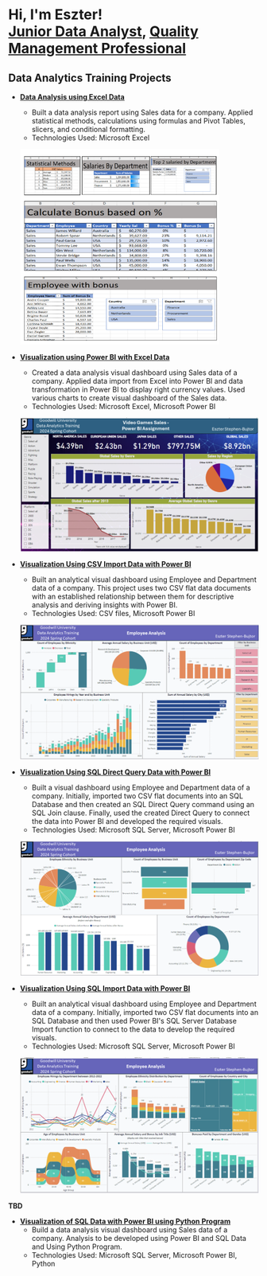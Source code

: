 <h1>Hi, I'm Eszter! <br/><a href="https://github.com/Beszter1">Junior Data Analyst</a>, <a href="https://www.linkedin.com/in/eszter-stephen-bujtor/">Quality Management Professional</a>
<h2>Data Analytics Training Projects</h2>

- <a href="https://github.com/Beszter1/DataAnalyticsTraining/blob/main/Excel%20-%20Project%20-%20Eszter%20Stephen-Bujtor_v2.0.xlsx"><strong>Data Analysis using Excel Data</strong></a>
  - Built a data analysis report using Sales data for a company. Applied statistical methods, calculations using formulas and Pivot Tables, slicers, and conditional formatting.
  - Technologies Used: Microsoft Excel
    
  [<img src="https://github.com/Beszter1/DataAnalyticsTraining/blob/main/Excel%20Project%20Screenshot%20-%20Eszter%20Stephen-Bujtor.png" width="400" title="Excel Project">](https://github.com/Beszter1/DataAnalyticsTraining/blob/main/Excel%20-%20Project%20-%20Eszter%20Stephen-Bujtor_v2.0.xlsx)
  
-  <a href="https://github.com/Beszter1/DataAnalyticsTraining/blob/main/Power%20BI%20Project%20-%20Video%20Games%20Sales%20-%20Eszter%20Stephen-Bujtor.pbix"><strong>Visualization using Power BI with Excel Data</strong></a>
    - Created a data analysis visual dashboard using Sales data of a company. Applied data import from Excel into Power BI and data transformation in Power BI to display right currency values. Used various charts to create visual dashboard of the Sales data.
    - Technologies Used: Microsoft Excel, Microsoft Power BI
 
   [<img src="https://github.com/Beszter1/DataAnalyticsTraining/blob/main/Excel-PowerBI%20Project%20Screenshot.png" width="500" title="Excel-PowerBI Project">](https://github.com/Beszter1/DataAnalyticsTraining/blob/main/Power%20BI%20Project%20-%20Video%20Games%20Sales%20-%20Eszter%20Stephen-Bujtor.pbix)  
   
- <a href="https://github.com/Beszter1"><strong>Visualization Using CSV Import Data with Power BI</strong></a>
  - Built an analytical visual dashboard using Employee and Department data of a company. This project uses two CSV flat data documents with an established relationship between them for descriptive analysis and deriving insights with Power BI. 
  - Technologies Used: CSV files, Microsoft Power BI

  [<img src="https://github.com/Beszter1/DataAnalyticsTraining/blob/main/CSV%20Import%20-%20Power%20BI%20Project%20Screenshot.png" width="500" title="CSV Import-Power BI Project">](https://github.com/Beszter1/DataAnalyticsTraining/blob/main/Final%20Project%202%20-%20Employee%20Analysis%20-%20CSV%20Import.pbix)
 
- <a href="https://github.com/Beszter1"><strong>Visualization Using SQL Direct Query Data with Power BI</strong></a>
  - Built a visual dashboard using Employee and Department data of a company. Initially, imported two CSV flat documents into an SQL Database and then created an SQL Direct Query command using an SQL Join clause. Finally, used the created Direct Query to connect the data into Power BI and developed the required visuals.
  - Technologies Used: Microsoft SQL Server, Microsoft Power BI
 
  [<img src="https://github.com/Beszter1/DataAnalyticsTraining/blob/main/SQL%20Direct%20Query%20-%20Power%20BI%20Project%20Screenshot.png" width="500" title="Direct Query-Power BI Project">](https://github.com/Beszter1/DataAnalyticsTraining/blob/main/Final%20Project%203%20-%20Employee%20Analysis%20-%20Direct%20Query.pbix)

- <a href="https://github.com/Beszter1"><strong>Visualization Using SQL Import Data with Power BI</strong></a>
  - Built an analytical visual dashboard using Employee and Department data of a company. Initially, imported two CSV flat documents into an SQL Database and then used Power BI's SQL Server Database Import function to connect to the data to develop the required visuals.
  - Technologies Used: Microsoft SQL Server, Microsoft Power BI

  [<img src="https://github.com/Beszter1/DataAnalyticsTraining/blob/main/SQL%20Import%20-%20Power%20BI%20Project%20Screenshot.png" width="500" title="SQL Import-Power BI Project">](https://github.com/Beszter1/DataAnalyticsTraining/blob/main/Final%20Project%204%20-%20Employee-Department%20Analysis%20-%20SQL%20Import.pbix)
 

<strong>TBD</strong>
- <a href="https://github.com/Beszter1"><strong>Visualization of SQL Data with Power BI using Python Program</strong></a>
  - Build a data analysis visual dashboard using Sales data of a company. Analysis to be developed using Power BI and SQL Data and Using Python Program.
  - Technologies Used: Microsoft SQL Server, Microsoft Power BI, Python 






<!---
Beszter1/Beszter1 is a ✨ special ✨ repository because its `README.md` (this file) appears on your GitHub profile.
You can click the Preview link to take a look at your changes.
--->
